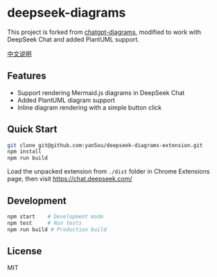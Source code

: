# deepseek-diagrams

This project is forked from [chatgpt-diagrams](https://github.com/dwmkerr/chatgpt-diagrams-extension), modified to work with DeepSeek Chat and added PlantUML support.

[中文说明](./README_CN.md)

## Features

- Support rendering Mermaid.js diagrams in DeepSeek Chat
- Added PlantUML diagram support
- Inline diagram rendering with a simple button click

## Quick Start

```bash
git clone git@github.com:yan5xu/deepseek-diagrams-extension.git
npm install
npm run build
```

Load the unpacked extension from `./dist` folder in Chrome Extensions page, then visit https://chat.deepseek.com/

## Development

```bash
npm start    # Development mode
npm test     # Run tests
npm run build # Production build
```

## License

MIT
